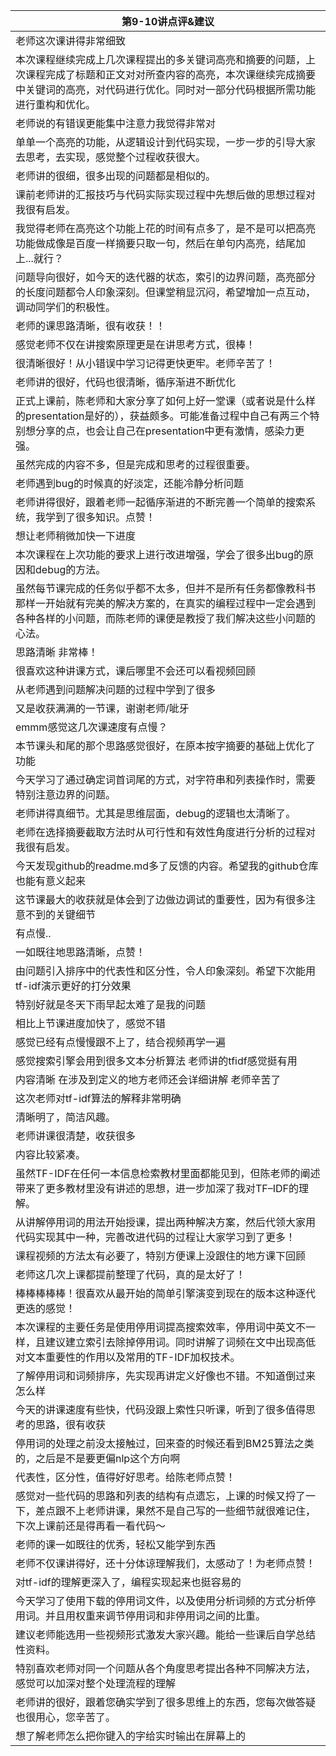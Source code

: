 | 第9-10讲点评&建议 |
|--------------|
|老师这次课讲得非常细致|
|本次课程继续完成上几次课程提出的多关键词高亮和摘要的问题，上次课程完成了标题和正文对对所查内容的高亮，本次课继续完成摘要中关键词的高亮，对代码进行优化。同时对一部分代码根据所需功能进行重构和优化。|
|老师说的有错误更能集中注意力我觉得非常对|
|单单一个高亮的功能，从逻辑设计到代码实现，一步一步的引导大家去思考，去实现，感觉整个过程收获很大。|
|老师讲的很细，很多出现的问题都是相似的。|
|课前老师讲的汇报技巧与代码实际实现过程中先想后做的思想过程对我很有启发。|
|我觉得老师在高亮这个功能上花的时间有点多了，是不是可以把高亮功能做成像是百度一样摘要只取一句，然后在单句内高亮，结尾加上...就行？|
|问题导向很好，如今天的迭代器的状态，索引的边界问题，高亮部分的长度问题都令人印象深刻。但课堂稍显沉闷，希望增加一点互动，调动同学们的积极性。|
|老师的课思路清晰，很有收获！！|
|感觉老师不仅在讲搜索原理更是在讲思考方式，很棒！|
|很清晰很好！从小错误中学习记得更快更牢。老师辛苦了！|
|老师讲的很好，代码也很清晰，循序渐进不断优化|
|正式上课前，陈老师和大家分享了如何上好一堂课（或者说是什么样的presentation是好的），获益颇多。可能准备过程中自己有两三个特别想分享的点，也会让自己在presentation中更有激情，感染力更强。|
|虽然完成的内容不多，但是完成和思考的过程很重要。|
|老师遇到bug的时候真的好淡定，还能冷静分析问题|
|老师讲得很好，跟着老师一起循序渐进的不断完善一个简单的搜索系统，我学到了很多知识。点赞！|
|想让老师稍微加快一下进度|
|本次课程在上次功能的要求上进行改进增强，学会了很多出bug的原因和debug的方法。|
|虽然每节课完成的任务似乎都不太多，但并不是所有任务都像教科书那样一开始就有完美的解决方案的，在真实的编程过程中一定会遇到各种各样的小问题，而陈老师的课便是教授了我们解决这些小问题的心法。|
|思路清晰 非常棒！|
|很喜欢这种讲课方式，课后哪里不会还可以看视频回顾|
|从老师遇到问题解决问题的过程中学到了很多|
|又是收获满满的一节课，谢谢老师/呲牙|
|emmm感觉这几次课速度有点慢？|
|本节课头和尾的那个思路感觉很好，在原本按字摘要的基础上优化了功能|
|今天学习了通过确定词首词尾的方式，对字符串和列表操作时，需要特别注意边界的问题。|
|老师讲得真细节。尤其是思维层面，debug的逻辑也太清晰了。|
|老师在选择摘要截取方法时从可行性和有效性角度进行分析的过程对我很有启发。|
|今天发现github的readme.md多了反馈的内容。希望我的github仓库也能有意义起来|
|这节课最大的收获就是体会到了边做边调试的重要性，因为有很多注意不到的关键细节|
|有点慢..|
|一如既往地思路清晰，点赞！|
|由问题引入排序中的代表性和区分性，令人印象深刻。希望下次能用tf-idf演示更好的打分效果|
|特别好就是冬天下雨早起太难了是我的问题|
|相比上节课进度加快了，感觉不错|
|感觉已经有点慢慢跟不上了，结合视频再学一遍|
|感觉搜索引擎会用到很多文本分析算法 老师讲的tfidf感觉挺有用|
|内容清晰 在涉及到定义的地方老师还会详细讲解 老师辛苦了|
|这次老师对tf-idf算法的解释非常明确|
|清晰明了，简洁风趣。|
|老师讲课很清楚，收获很多|
|内容比较紧凑。|
|虽然TF-IDF在任何一本信息检索教材里面都能见到，但陈老师的阐述带来了更多教材里没有讲述的思想，进一步加深了我对TF–IDF的理解。|
|从讲解停用词的用法开始授课，提出两种解决方案，然后代领大家用代码实现其中一种，完善改进代码的过程让大家学习到了更多！|
|课程视频的方法太有必要了，特别方便课上没跟住的地方课下回顾|
|老师这几次上课都提前整理了代码，真的是太好了！|
|棒棒棒棒棒！很喜欢从最开始的简单引擎演变到现在的版本这种逐代更迭的感觉！|
|本次课程的主要任务是使用停用词提高搜索效率，停用词中英文不一样，且建议建立索引去除掉停用词。同时讲解了词频在文中出现高低对文本重要性的作用以及常用的TF-IDF加权技术。|
|了解停用词和词频排序，先实现再讲定义好像也不错。不知道倒过来怎么样|
|今天的讲课速度有些快，代码没跟上索性只听课，听到了很多值得思考的思路，很有收获|
|停用词的处理之前没太接触过，回来查的时候还看到BM25算法之类的，之后是不是要更偏nlp这个方向啊|
|代表性，区分性，值得好好思考。给陈老师点赞！|
|感觉对一些代码的思路和列表的结构有点遗忘，上课的时候又捋了一下，差点跟不上老师讲课，果然不是自己写的一些细节就很难记住，下次上课前还是得再看一看代码～|
|老师的课一如既往的优秀，轻松又能学到东西|
|老师不仅课讲得好，还十分体谅理解我们，太感动了！为老师点赞！|
|对tf-idf的理解更深入了，编程实现起来也挺容易的|
|今天学习了使用下载的停用词文件，以及使用分析词频的方式分析停用词。并且用权重来调节停用词和非停用词之间的比重。|
|建议老师能选用一些视频形式激发大家兴趣。能给一些课后自学总结性资料。|
|特别喜欢老师对同一个问题从各个角度思考提出各种不同解决方法，感觉可以加深对整个处理流程的理解|
|老师讲的很好，跟着您确实学到了很多思维上的东西，您每次做答疑也很用心，您辛苦了。|
|想了解老师怎么把你键入的字给实时输出在屏幕上的|